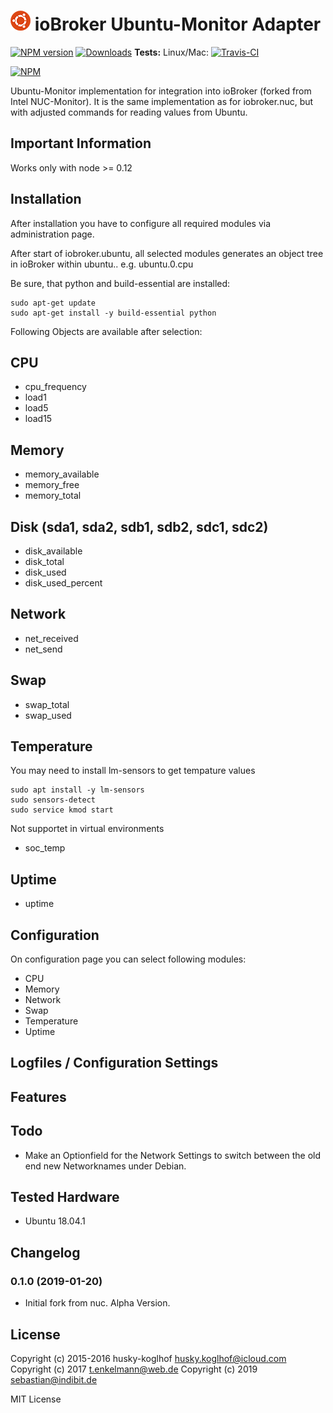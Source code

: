 ![Logo](admin/ubuntu.png)
ioBroker Ubuntu-Monitor Adapter
==============

[![NPM version](http://img.shields.io/npm/v/iobroker.ubuntu.svg)](https://www.npmjs.com/package/iobroker.ubuntu)
[![Downloads](https://img.shields.io/npm/dm/iobroker.ubuntu.svg)](https://www.npmjs.com/package/iobroker.ubuntu)
**Tests:** Linux/Mac: [![Travis-CI](http://img.shields.io/travis/indiBit/ioBroker.ubuntu/master.svg)](https://travis-ci.org/indiBit/ioBroker.ubuntu)

[![NPM](https://nodei.co/npm/iobroker.ubuntu.png?downloads=true)](https://nodei.co/npm/iobroker.ubuntu/)

Ubuntu-Monitor implementation for integration into ioBroker (forked from Intel NUC-Monitor). It is the same implementation as for iobroker.nuc, but with adjusted commands for reading values from Ubuntu.

## Important Information
Works only with node >= 0.12

## Installation
After installation you have to configure all required modules via administration page.

After start of iobroker.ubuntu, all selected modules generates
an object tree in ioBroker within ubuntu.<instance>.<modulename>
e.g. ubuntu.0.cpu

Be sure, that python and build-essential are installed:

```
sudo apt-get update
sudo apt-get install -y build-essential python
```

Following Objects are available after selection:

## CPU

- cpu_frequency
- load1
- load5
- load15

## Memory

- memory_available
- memory_free
- memory_total

## Disk (sda1, sda2, sdb1, sdb2, sdc1, sdc2)

- disk_available
- disk_total
- disk_used
- disk_used_percent

## Network
- net_received
- net_send

## Swap
- swap_total
- swap_used

## Temperature
You may need to install lm-sensors to get tempature values
```
sudo apt install -y lm-sensors
sudo sensors-detect
sudo service kmod start
```
Not supportet in virtual environments
- soc_temp

## Uptime
- uptime

## Configuration
On configuration page you can select following modules:

- CPU
- Memory
- Network
- Swap
- Temperature
- Uptime

## Logfiles / Configuration Settings

## Features

## Todo
 - Make an Optionfield for the Network Settings to switch between the old end new Networknames under Debian.
 
## Tested Hardware
 - Ubuntu 18.04.1

## Changelog

### 0.1.0 (2019-01-20)
 - Initial fork from nuc. Alpha Version.

## License

Copyright (c) 2015-2016 husky-koglhof <husky.koglhof@icloud.com>
Copyright (c) 2017 t.enkelmann@web.de
Copyright (c) 2019 sebastian@indibit.de

MIT License
